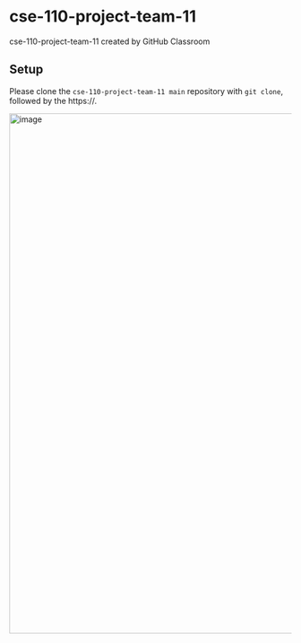 # cse-110-project-team-11
cse-110-project-team-11 created by GitHub Classroom

## Setup

Please clone the `cse-110-project-team-11 main` repository with `git clone`, followed by the https://.

<img width="928" alt="image" src="https://github.com/ucsd-cse110-fa23/cse-110-project-team-11/assets/97645890/9deed947-f008-43d4-9cf9-d7b9e38f1d28">
